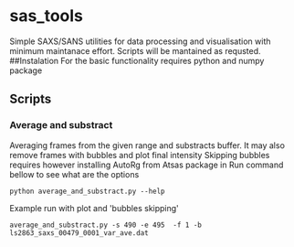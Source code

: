 # sas_tools
Simple SAXS/SANS utilities for data processing and visualisation 
with minimum maintanace effort.
Scripts will be mantained as requsted. 
##Instalation
For the basic functionality requires python and numpy package

## Scripts
### Average and substract
Averaging frames from the given range and substracts buffer. 
It may also remove frames with bubbles and plot final intensity
Skipping bubbles requires however installing AutoRg from Atsas 
package in 
Run command bellow to see what are the options
```
python average_and_substract.py --help
```
Example run with plot and 'bubbles skipping'
```
average_and_substract.py -s 490 -e 495  -f 1 -b ls2863_saxs_00479_0001_var_ave.dat
```

